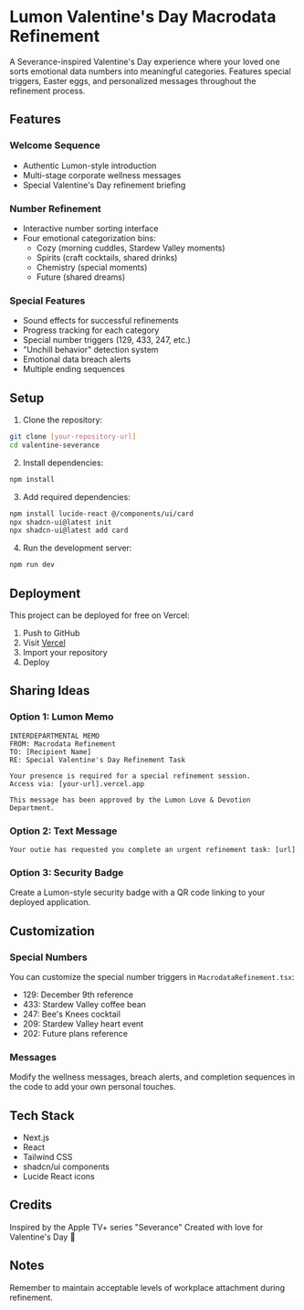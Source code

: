 # Lumon Valentine's Day Macrodata Refinement

A Severance-inspired Valentine's Day experience where your loved one sorts emotional data numbers into meaningful categories. Features special triggers, Easter eggs, and personalized messages throughout the refinement process.

## Features

### Welcome Sequence
- Authentic Lumon-style introduction
- Multi-stage corporate wellness messages
- Special Valentine's Day refinement briefing

### Number Refinement
- Interactive number sorting interface
- Four emotional categorization bins:
  - Cozy (morning cuddles, Stardew Valley moments)
  - Spirits (craft cocktails, shared drinks)
  - Chemistry (special moments)
  - Future (shared dreams)

### Special Features
- Sound effects for successful refinements
- Progress tracking for each category
- Special number triggers (129, 433, 247, etc.)
- "Unchill behavior" detection system
- Emotional data breach alerts
- Multiple ending sequences

## Setup

1. Clone the repository:
```bash
git clone [your-repository-url]
cd valentine-severance
```

2. Install dependencies:
```bash
npm install
```

3. Add required dependencies:
```bash
npm install lucide-react @/components/ui/card
npx shadcn-ui@latest init
npx shadcn-ui@latest add card
```

4. Run the development server:
```bash
npm run dev
```

## Deployment

This project can be deployed for free on Vercel:

1. Push to GitHub
2. Visit [Vercel](https://vercel.com)
3. Import your repository
4. Deploy

## Sharing Ideas

### Option 1: Lumon Memo
```
INTERDEPARTMENTAL MEMO
FROM: Macrodata Refinement
TO: [Recipient Name]
RE: Special Valentine's Day Refinement Task

Your presence is required for a special refinement session.
Access via: [your-url].vercel.app

This message has been approved by the Lumon Love & Devotion Department.
```

### Option 2: Text Message
```
Your outie has requested you complete an urgent refinement task: [url]
```

### Option 3: Security Badge
Create a Lumon-style security badge with a QR code linking to your deployed application.

## Customization

### Special Numbers
You can customize the special number triggers in `MacrodataRefinement.tsx`:
- 129: December 9th reference
- 433: Stardew Valley coffee bean
- 247: Bee's Knees cocktail
- 209: Stardew Valley heart event
- 202: Future plans reference

### Messages
Modify the wellness messages, breach alerts, and completion sequences in the code to add your own personal touches.

## Tech Stack
- Next.js
- React
- Tailwind CSS
- shadcn/ui components
- Lucide React icons

## Credits
Inspired by the Apple TV+ series "Severance"
Created with love for Valentine's Day 💚

## Notes
Remember to maintain acceptable levels of workplace attachment during refinement.